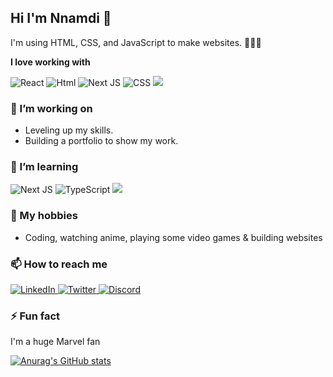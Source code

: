 ## Hi I'm Nnamdi 👋

I'm using HTML, CSS, and JavaScript to make websites. 👨🏾‍💻

**I love working with**

<div display="flex">
  <img src="https://img.shields.io/badge/react-%2320232a.svg?style=for-the-badge&logo=react&logoColor=%2361DAFB" alt="React"/>
  <img src="https://img.shields.io/badge/HTML5-E34F26?style=for-the-badge&logo=html5&logoColor=white" alt="Html">
  <img src="https://img.shields.io/badge/Next-black?style=for-the-badge&logo=next.js&logoColor=white" alt="Next JS"/>
  <img src="https://img.shields.io/badge/css3-%231572B6.svg?style=for-the-badge&logo=css3&logoColor=white" alt="CSS"/>
  <img src="https://img.shields.io/badge/JavaScript-F7DF1E?style=for-the-badge&logo=javascript&logoColor=black">
</div>

### 🔭 I’m working on

- Leveling up my skills.
- Building a portfolio to show my work.

### 🌱 I’m learning

<div display="flex">
  <img src="https://img.shields.io/badge/Next-black?style=for-the-badge&logo=next.js&logoColor=white" alt="Next JS"/>
  <img src="https://img.shields.io/badge/typescript-%23007ACC.svg?style=for-the-badge&logo=typescript&logoColor=white" alt="TypeScript"/>
  <img src="https://img.shields.io/badge/Redux-593D88?style=for-the-badge&logo=redux&logoColor=white">
</div>

### 🤪 My hobbies

- Coding, watching anime, playing some video games & building websites

### 📫 How to reach me

<div display="flex">
  <a href="https://www.linkedin.com/in/nnamdiechem/">
    <img src="https://img.shields.io/badge/linkedin-%230077B5.svg?style=for-the-badge&logo=linkedin&logoColor=white" alt="LinkedIn"/>
  </a>
  <a href="https://twitter.com/ThisIsRekal">
    <img src="https://img.shields.io/badge/thisisrekal-%231DA1F2.svg?style=for-the-badge&logo=Twitter&logoColor=white" alt="Twitter"/>
  </a>
  <a href="https://discordapp.com/users/Rekal#0169">
    <img src="https://img.shields.io/badge/Discord-7289DA?style=for-the-badge&logo=discord&logoColor=white" alt="Discord"/>
  </a>
</div>

### ⚡ Fun fact

I'm a huge Marvel fan

[![Anurag's GitHub stats](https://github-readme-stats.vercel.app/api?username=Rekal87&theme=onedark)](https://github.com/anuraghazra/github-readme-stats)
